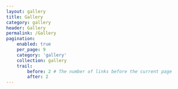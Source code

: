 ```yaml
---
layout: gallery
title: Gallery
category: gallery
header: Gallery
permalink: /Gallery
pagination:
    enabled: true
    per_page: 9
    category: 'gallery'
    collection: gallery
    trail: 
        before: 2 # The number of links before the current page
        after: 2
---
```

